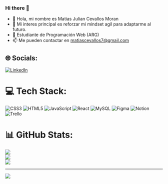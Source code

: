 ### Hi there 👋

- 👋 Hola, mi nombre es Matias Julian Cevallos Moran
- 👀 Mi interes principal es reforzar mi mindset agil para adaptarme al futuro.
- 🌱 Estudiante de Programación Web (ARG)
- 📫 Me pueden contactar en matiascevallos7@gmail.com

## 🌐 Socials:
[![LinkedIn](https://img.shields.io/badge/LinkedIn-%230077B5.svg?logo=linkedin&logoColor=white)](https://www.linkedin.com/in/mati-cevallos-23b840183/) 

# 💻 Tech Stack:
![CSS3](https://img.shields.io/badge/css3-%231572B6.svg?style=for-the-badge&logo=css3&logoColor=white) ![HTML5](https://img.shields.io/badge/html5-%23E34F26.svg?style=for-the-badge&logo=html5&logoColor=white) ![JavaScript](https://img.shields.io/badge/javascript-%23323330.svg?style=for-the-badge&logo=javascript&logoColor=%23F7DF1E) ![React](https://img.shields.io/badge/react-%2320232a.svg?style=for-the-badge&logo=react&logoColor=%2361DAFB)  ![MySQL](https://img.shields.io/badge/mysql-%2300f.svg?style=for-the-badge&logo=mysql&logoColor=white) 	![Figma](https://img.shields.io/badge/figma-%23F24E1E.svg?style=for-the-badge&logo=figma&logoColor=white) ![Notion](https://img.shields.io/badge/Notion-%23000000.svg?style=for-the-badge&logo=notion&logoColor=white) ![Trello](https://img.shields.io/badge/Trello-%23026AA7.svg?style=for-the-badge&logo=Trello&logoColor=white) 
# 📊 GitHub Stats:
![](https://github-readme-stats.vercel.app/api?username=maticevallos&theme=dark&hide_border=false&include_all_commits=false&count_private=false)<br/>
![](https://github-readme-streak-stats.herokuapp.com/?user=maticevallos&theme=dark&hide_border=false)<br/>
![](https://github-readme-stats.vercel.app/api/top-langs/?username=maticevallos&theme=dark&hide_border=false&include_all_commits=false&count_private=false&layout=compact)

---
[![](https://visitcount.itsvg.in/api?id=maticevallos&icon=0&color=0)](https://visitcount.itsvg.in)

<!-- Proudly created with GPRM ( https://gprm.itsvg.in ) -->
